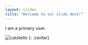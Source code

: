 ```yaml
---
layout: slides
title: "Welcome to our slide deck!"
---
```


I am a primary user.

![catstello](https://octodex.github.com/images/catstello.png)
{: .center}
